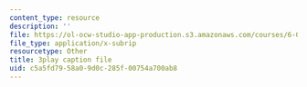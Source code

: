 ```yaml
---
content_type: resource
description: ''
file: https://ol-ocw-studio-app-production.s3.amazonaws.com/courses/6-00sc-introduction-to-computer-science-and-programming-spring-2011/c5a5fd7958a09d0c285f00754a700ab8_Fixc8hVo_cY.srt
file_type: application/x-subrip
resourcetype: Other
title: 3play caption file
uid: c5a5fd79-58a0-9d0c-285f-00754a700ab8
---
```

